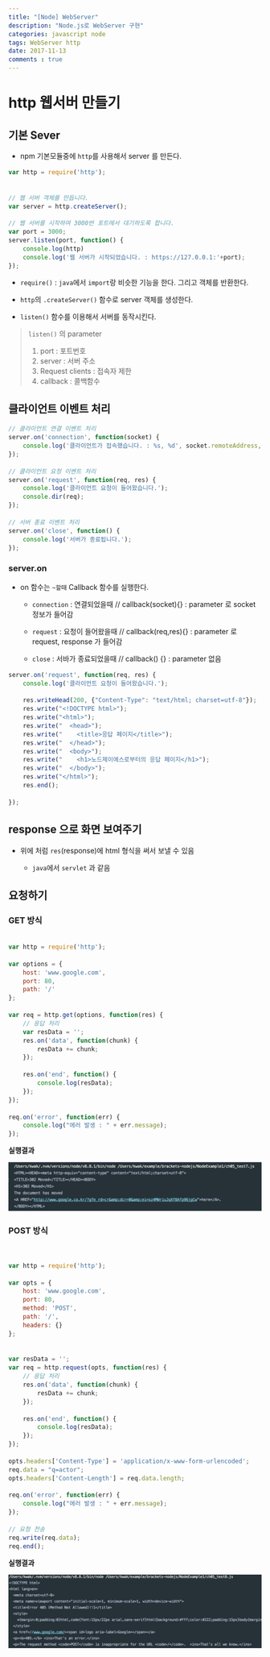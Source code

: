 ```yaml
---
title: "[Node] WebServer"
description: "Node.js로 WebServer 구현"
categories: javascript node 
tags: WebServer http 
date: 2017-11-13
comments : true
---
```



# http 웹서버 만들기

## 기본 Sever

* npm 기본모듈중에 `http`를 사용해서 server 를 만든다.

```javascript
var http = require('http');


// 웹 서버 객체를 만듭니다.
var server = http.createServer();

// 웹 서버를 시작하여 3000번 포트에서 대기하도록 합니다.
var port = 3000;
server.listen(port, function() {
    console.log(http)
	console.log('웹 서버가 시작되었습니다. : https://127.0.0.1:'+port);
});
```
* `require()` : `java`에서 `import`랑 비슷한 기능을 한다. 그리고 객체를 반환한다.

* `http`의 `.createServer()` 함수로 server 객체를 생성한다.

* `listen()` 함수를 이용해서 서버를 동작시킨다.

>    `listen()` 의 parameter
> 
>    1. port                : 포트번호
>    2. server              : 서버 주소
>    3. Request clients     : 접속자 제한
>    4. callback            : 콜백함수

## 클라이언트 이벤트 처리

```javascript
// 클라이언트 연결 이벤트 처리
server.on('connection', function(socket) {
	console.log('클라이언트가 접속했습니다. : %s, %d', socket.remoteAddress, socket.remotePort);
});

// 클라이언트 요청 이벤트 처리
server.on('request', function(req, res) {
	console.log('클라이언트 요청이 들어왔습니다.');
	console.dir(req);
});

// 서버 종료 이벤트 처리
server.on('close', function() {
	console.log('서버가 종료됩니다.');
});
```
### server.on

 * on 함수는 `~할때` Callback 함수를 실행한다.
 
    * `connection` : 연결되었을때 // callback(socket){} : parameter 로 socket 정보가 들어감
    
    * `request` : 요청이 들어왔을때 // callback(req,res){} : parameter 로 request, response 가 들어감
    
    * `close` : 서바가 종료되었을때 // callback() {} : parameter 없음
    
```javascript
server.on('request', function(req, res) {
	console.log('클라이언트 요청이 들어왔습니다.');
	
	res.writeHead(200, {"Content-Type": "text/html; charset=utf-8"});
	res.write("<!DOCTYPE html>");
	res.write("<html>");
	res.write("  <head>");
	res.write("    <title>응답 페이지</title>");
	res.write("  </head>");
	res.write("  <body>");
	res.write("    <h1>노드제이에스로부터의 응답 페이지</h1>");
	res.write("  </body>");
	res.write("</html>");
	res.end();
	  
});
```
## response 으로 화면 보여주기

* 위에 처럼 `res`(response)에 html 형식을 써서 보낼 수 있음 

    * `java`에서 `servlet` 과 같음


## 요청하기

### GET 방식
```javascript

var http = require('http');

var options = {
    host: 'www.google.com',
    port: 80,
    path: '/'
};

var req = http.get(options, function(res) {
    // 응답 처리
    var resData = '';
    res.on('data', function(chunk) {
    	resData += chunk;
    });
    
    res.on('end', function() {
	    console.log(resData);
	});
});

req.on('error', function(err) {
    console.log("에러 발생 : " + err.message);
});

```

**실행결과**

![1](/assets/images/[node]webserver/1.png)


### POST 방식

```javascript


var http = require('http');

var opts = {
    host: 'www.google.com',
    port: 80,
    method: 'POST',
    path: '/',
    headers: {}
};


var resData = '';
var req = http.request(opts, function(res) {
	// 응답 처리
	res.on('data', function(chunk) {
		resData += chunk;
	});
	
	res.on('end', function() {
		console.log(resData);
	});
});

opts.headers['Content-Type'] = 'application/x-www-form-urlencoded';
req.data = "q=actor";
opts.headers['Content-Length'] = req.data.length;

req.on('error', function(err) {
    console.log("에러 발생 : " + err.message);
});

// 요청 전송
req.write(req.data);
req.end();

```

**실행결과**

![2](/assets/images/[node]webserver/2.png)


